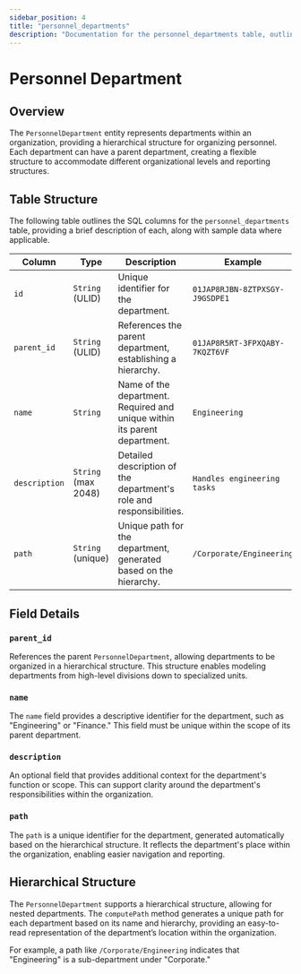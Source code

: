 ```yaml
---
sidebar_position: 4
title: "personnel_departments"
description: "Documentation for the personnel_departments table, outlining its columns and structure."
---
```


# Personnel Department

## Overview

The `PersonnelDepartment` entity represents departments within an organization, providing a hierarchical structure for
organizing personnel. Each department can have a parent department, creating a flexible structure to accommodate
different organizational levels and reporting structures.

## Table Structure

The following table outlines the SQL columns for the `personnel_departments` table, providing a brief description of
each, along with sample data where applicable.

| Column        | Type                | Description                                                               | Example                        |
| ------------- | ------------------- | ------------------------------------------------------------------------- | ------------------------------ |
| `id`          | `String` (ULID)     | Unique identifier for the department.                                     | `01JAP8RJBN-8ZTPXSGY-J9GSDPE1` |
| `parent_id`   | `String` (ULID)     | References the parent department, establishing a hierarchy.               | `01JAP8R5RT-3FPXQABY-7KQZT6VF` |
| `name`        | `String`            | Name of the department. Required and unique within its parent department. | `Engineering`                  |
| `description` | `String` (max 2048) | Detailed description of the department's role and responsibilities.       | `Handles engineering tasks`    |
| `path`        | `String` (unique)   | Unique path for the department, generated based on the hierarchy.         | `/Corporate/Engineering`       |

## Field Details

### `parent_id`

References the parent `PersonnelDepartment`, allowing departments to be organized in a hierarchical structure.
This structure enables modeling departments from high-level divisions down to specialized units.

### `name`

The `name` field provides a descriptive identifier for the department, such as "Engineering" or "Finance." This field
must be unique within the scope of its parent department.

### `description`

An optional field that provides additional context for the department's function or scope. This can support clarity
around the department's responsibilities within the organization.

### `path`

The `path` is a unique identifier for the department, generated automatically based on the hierarchical structure. It
reflects the department's place within the organization, enabling easier navigation and reporting.

## Hierarchical Structure

The `PersonnelDepartment` supports a hierarchical structure, allowing for nested departments. The `computePath` method
generates a unique path for each department based on its name and hierarchy, providing an easy-to-read representation of
the department’s location within the organization.

For example, a path like `/Corporate/Engineering` indicates that "Engineering" is a sub-department under "Corporate."
